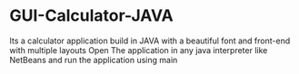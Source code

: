 # GUI-Calculator-JAVA
Its a calculator application build in JAVA with a beautiful font and front-end with multiple layouts
Open The application in any java interpreter like NetBeans and run the application using main 
